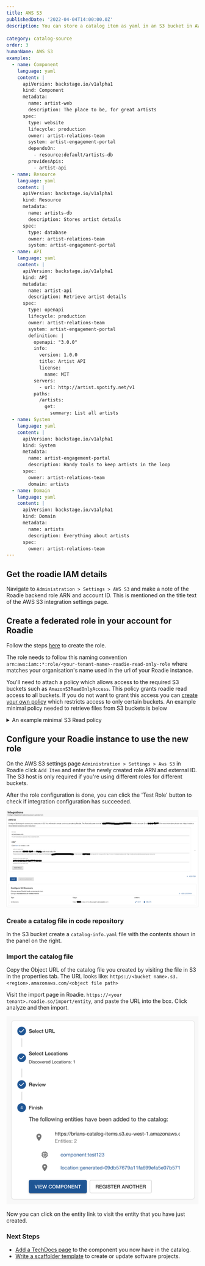 ```yaml
---
title: AWS S3
publishedDate: '2022-04-04T14:00:00.0Z'
description: You can store a catalog item as yaml in an S3 bucket in AWS and import it into the Roadie catalog.

category: catalog-source
order: 3
humanName: AWS S3
examples:
  - name: Component
    language: yaml
    content: |
      apiVersion: backstage.io/v1alpha1
      kind: Component
      metadata:
        name: artist-web
        description: The place to be, for great artists
      spec:
        type: website
        lifecycle: production
        owner: artist-relations-team
        system: artist-engagement-portal
        dependsOn:
          - resource:default/artists-db
        providesApis:
          - artist-api
  - name: Resource
    language: yaml
    content: |
      apiVersion: backstage.io/v1alpha1
      kind: Resource
      metadata:
        name: artists-db
        description: Stores artist details
      spec:
        type: database
        owner: artist-relations-team
        system: artist-engagement-portal
  - name: API
    language: yaml
    content: |
      apiVersion: backstage.io/v1alpha1
      kind: API
      metadata:
        name: artist-api
        description: Retrieve artist details
      spec:
        type: openapi
        lifecycle: production
        owner: artist-relations-team
        system: artist-engagement-portal
        definition: |
          openapi: "3.0.0"
          info:
            version: 1.0.0
            title: Artist API
            license:
              name: MIT
          servers:
            - url: http://artist.spotify.net/v1
          paths:
            /artists:
              get:
                summary: List all artists
  - name: System
    language: yaml
    content: |
      apiVersion: backstage.io/v1alpha1
      kind: System
      metadata:
        name: artist-engagement-portal
        description: Handy tools to keep artists in the loop
      spec:
        owner: artist-relations-team
        domain: artists
  - name: Domain
    language: yaml
    content: |
      apiVersion: backstage.io/v1alpha1
      kind: Domain
      metadata:
        name: artists
        description: Everything about artists
      spec:
        owner: artist-relations-team
---
```


##  Get the roadie IAM details

Navigate to `Administration > Settings > AWS S3` and make a note of the Roadie backend role ARN and account ID. This is mentioned on the title text of the AWS S3 integration settings page.

##  Create a federated role in your account for Roadie

Follow the steps [here](/docs/details/accessing-aws-resources) to create the role.

The role needs to follow this naming convention `arn:aws:iam::*:role/<your-tenant-name>-roadie-read-only-role` where <your-tenant-name> matches your organisation's name used in the url of your Roadie instance.

You'll need to attach a policy which allows access to the required S3 buckets such as `AmazonS3ReadOnlyAccess`. This policy grants roadie read access to all buckets.
If you do not want to grant this access you can [create your own policy](https://docs.aws.amazon.com/IAM/latest/UserGuide/access_policies_create-console.html)
which restricts access to only certain buckets. An example minimal policy needed to retrieve files from S3 buckets is below


<details>

<summary>An example minimal S3 Read policy</summary>

```json
{
  "Version": "2012-10-17",
  "Statement": [
    {
      "Effect": "Allow",
      "Action": [
        "s3:GetObject"
      ],
      "Resource": "arn:aws:s3:::my-bucket/*"
    },
    {
      "Effect": "Allow",
      "Action": [
        "s3:ListBucket"
      ],
      "Resource": "arn:aws:s3:::my-bucket"
    }
  ]
}
```
</details>


##  Configure your Roadie instance to use the new role

On the AWS S3 settings page `Administration > Settings > Aws S3` in Roadie click `Add Item` and enter the newly created
role ARN and external ID. The S3 host is only required if you're using different roles for different buckets.

After the role configuration is done, you can click the 'Test Role' button to check if integration configuration has succeeded.

![Role Details](./role-details.png)


### Create a catalog file in code repository

In the S3 bucket create a `catalog-info.yaml` file with the contents shown in the panel on the right.

### Import the catalog file

Copy the Object URL of the catalog file you created by visiting the file in S3 in the properties tab. The URL looks like: `https://<bucket name>.s3.<region>.amazonaws.com/<object file path>`

Visit the import page in Roadie. `https://<your tenant>.roadie.so/import/entity`, and paste the URL into the box. Click analyze and then import.

![Import](./import.png)

Now you can click on the entity link to visit the entity that you have just created.

### Next Steps

* [Add a TechDocs page](/docs/getting-started/technical-documentation/) to the component you now have in the catalog.
* [Write a scaffolder template](/docs/scaffolder/writing-templates/) to create or update software projects.
